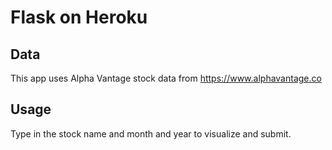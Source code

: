 # Flask on Heroku

## Data

This app uses Alpha Vantage stock data from https://www.alphavantage.co

## Usage

Type in the stock name and month and year to visualize and submit.